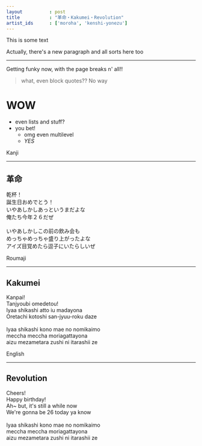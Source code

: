 ```yaml
---
layout          : post
title           : "革命・Kakumei・Revolution"
artist_ids      : ['moroha', 'kenshi-yonezu']
---
```


This is some text

Actually, there's a new paragraph and all sorts here too

---

Getting funky now, with the page breaks n' all!!

> what, even block quotes?? No way

# WOW

- even lists and stuff?
- you bet!
    - omg even multilevel
    - *YES*

<div class="lyrics">
<div class="lyrics-type">Kanji<hr></div>
<h2>革命</h2>
<p>
乾杯！<br>
誕生日おめでとう！<br>
いやあしかしあっというまだよな<br>
俺たち今年２６だぜ<br>
<br>
いやあしかしこの前の飲み会も<br>
めっちゃめっちゃ盛り上がったよな<br>
アイズ目覚めたら逗子にいたらしいぜ
</p>
</div>

<div class="lyrics">
<div class="lyrics-type">Roumaji<hr></div>
<h2>Kakumei</h2>
<p>
Kanpai!<br>
Tanjyoubi omedetou!<br>
Iyaa shikashi atto iu madayona<br>
Oretachi kotoshi san-jyuu-roku daze<br>
<br>
Iyaa shikashi kono mae no nomikaimo<br>
meccha meccha moriagattayona<br>
aizu mezametara zushi ni itarashii ze
</p>
</div>

<div class="lyrics">
<div class="lyrics-type">English<hr></div>
<h2>Revolution</h2>
<p>
Cheers!<br>
Happy birthday!<br>
Ah~ but, it's still a while now<br>
We're gonna be 26 today ya know<br>
<br>
Iyaa shikashi kono mae no nomikaimo<br>
meccha meccha moriagattayona<br>
aizu mezametara zushi ni itarashii ze
</p>
</div>

